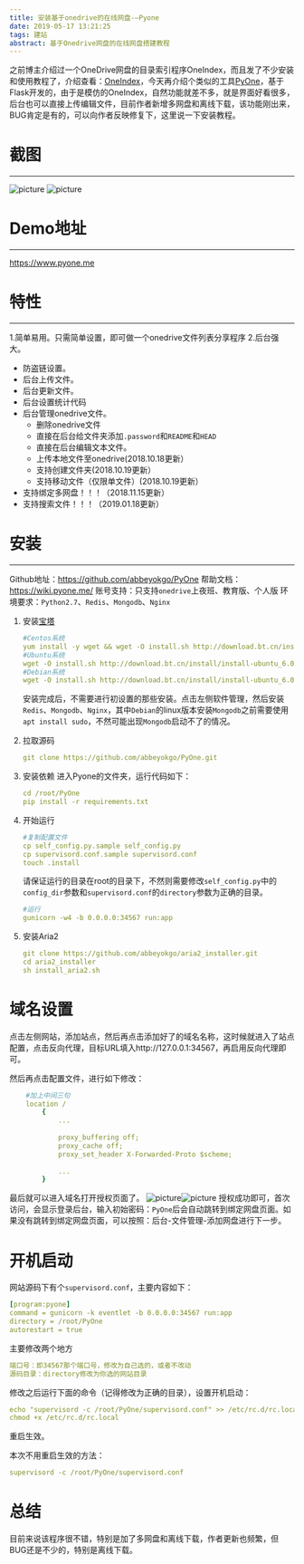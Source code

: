 ```yaml
---
title: 安装基于onedrive的在线网盘-—Pyone
date: 2019-05-17 13:21:25
tags: 建站
abstract: 基于Onedrive网盘的在线网盘搭建教程
---
```

之前博主介绍过一个OneDrive网盘的目录索引程序OneIndex，而且发了不少安装和使用教程了，介绍查看：[OneIndex](https://www.moerats.com/archives/592/)，今天再介绍个类似的工具[PyOne](https://wiki.pyone.me/)，基于Flask开发的，由于是模仿的OneIndex，自然功能就差不多，就是界面好看很多，后台也可以直接上传编辑文件，目前作者新增多网盘和离线下载，该功能刚出来，BUG肯定是有的，可以向作者反映修复下，这里说一下安装教程。

# 截图
---------------------
![picture](pyone网盘图.jpg)
![picture](pyone网盘图2.jpg)
<!-- more -->
# Demo地址
-------------------
https://www.pyone.me
# 特性
--------------------------
1.简单易用。只需简单设置，即可做一个onedrive文件列表分享程序
2.后台强大。
 * 防盗链设置。
 * 后台上传文件。
 * 后台更新文件。
 * 后台设置统计代码
 * 后台管理onedrive文件。
    - 删除onedrive文件
    - 直接在后台给文件夹添加`.password`和`README`和`HEAD`
    - 直接在后台编辑文本文件。
    - 上传本地文件至onedrive(2018.10.18更新）
    - 支持创建文件夹(2018.10.19更新）
    - 支持移动文件（仅限单文件）(2018.10.19更新）
 * 支持绑定多网盘！！！（2018.11.15更新）
 * 支持搜索文件！！！（2019.01.18更新）

# 安装
---------------------
Github地址：https://github.com/abbeyokgo/PyOne
帮助文档：https://wiki.pyone.me/
账号支持：只支持`onedrive`上夜班、教育版、个人版
环境要求：`Python2.7`、`Redis`、`Mongodb`、`Nginx`

1. 安装[宝塔](https://www.bt.cn/)
    ```yaml
    #Centos系统
    yum install -y wget && wget -O install.sh http://download.bt.cn/install/install_6.0.sh && bash install.sh
    #Ubuntu系统
    wget -O install.sh http://download.bt.cn/install/install-ubuntu_6.0.sh && sudo bash install.sh
    #Debian系统
    wget -O install.sh http://download.bt.cn/install/install-ubuntu_6.0.sh && bash install.sh
    ```
    安装完成后，不需要进行初设置的那些安装。点击左侧软件管理，然后安装`Redis`、`Mongodb`、`Nginx`，其中`Debian`的linux版本安装`Mongodb`之前需要使用`apt install sudo`，不然可能出现`Mongodb`启动不了的情况。
2. 拉取源码
    ```yaml
    git clone https://github.com/abbeyokgo/PyOne.git
    ```
3. 安装依赖
    进入Pyone的文件夹，运行代码如下：
    ```yaml
    cd /root/PyOne
    pip install -r requirements.txt
    ```

4. 开始运行
    ```yaml
    #复制配置文件
    cp self_config.py.sample self_config.py
    cp supervisord.conf.sample supervisord.conf
    touch .install
    ```
    请保证运行的目录在root的目录下，不然则需要修改`self_config.py`中的`config_dir`参数和`supervisord.conf`的`directory`参数为正确的目录。
    ```yaml
    #运行
    gunicorn -w4 -b 0.0.0.0:34567 run:app
    ```
5. 安装Aria2
    ```yaml
    git clone https://github.com/abbeyokgo/aria2_installer.git
    cd aria2_installer
    sh install_aria2.sh
    ```

# 域名设置
点击左侧网站，添加站点，然后再点击添加好了的域名名称，这时候就进入了站点配置，点击反向代理，目标URL填入http://127.0.0.1:34567，再启用反向代理即可。

然后再点击配置文件，进行如下修改：  
```yaml
    #加上中间三句
    location / 
        {
            ...
            
            proxy_buffering off;
            proxy_cache off;
            proxy_set_header X-Forwarded-Proto $scheme;
                    
            ...
        }
```
最后就可以进入域名打开授权页面了。
![picture](PyOne5.png)![picture](PyOne6.png)
授权成功即可，首次访问，会显示登录后台，输入初始密码：`PyOne`后会自动跳转到绑定网盘页面。如果没有跳转到绑定网盘页面，可以按照：后台-文件管理-添加网盘进行下一步。

# 开机启动
网站源码下有个`supervisord.conf`，主要内容如下：
```yaml
[program:pyone]
command = gunicorn -k eventlet -b 0.0.0.0:34567 run:app
directory = /root/PyOne
autorestart = true
```
主要修改两个地方
```yaml
端口号：即34567那个端口号，修改为自己选的，或者不改动
源码目录：directory修改为你选的网站目录
```
修改之后运行下面的命令（记得修改为正确的目录），设置开机启动：
```yaml
echo "supervisord -c /root/PyOne/supervisord.conf" >> /etc/rc.d/rc.local
chmod +x /etc/rc.d/rc.local
```
重启生效。

本次不用重启生效的方法：
```yaml
supervisord -c /root/PyOne/supervisord.conf
```

# 总结
目前来说该程序很不错，特别是加了多网盘和离线下载，作者更新也频繁，但BUG还是不少的，特别是离线下载。